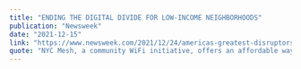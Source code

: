 ```yaml
---
title: "ENDING THE DIGITAL DIVIDE FOR LOW-INCOME NEIGHBORHOODS"
publication: "Newsweek"
date: "2021-12-15"
link: "https://www.newsweek.com/2021/12/24/americas-greatest-disruptors-budding-disruptors-1659089.html"
quote: "NYC Mesh, a community WiFi initiative, offers an affordable way to circumvent internet service providers and bring high-speed internet access to underserved neighborhoods—without harvesting and reselling user data."
---
```


